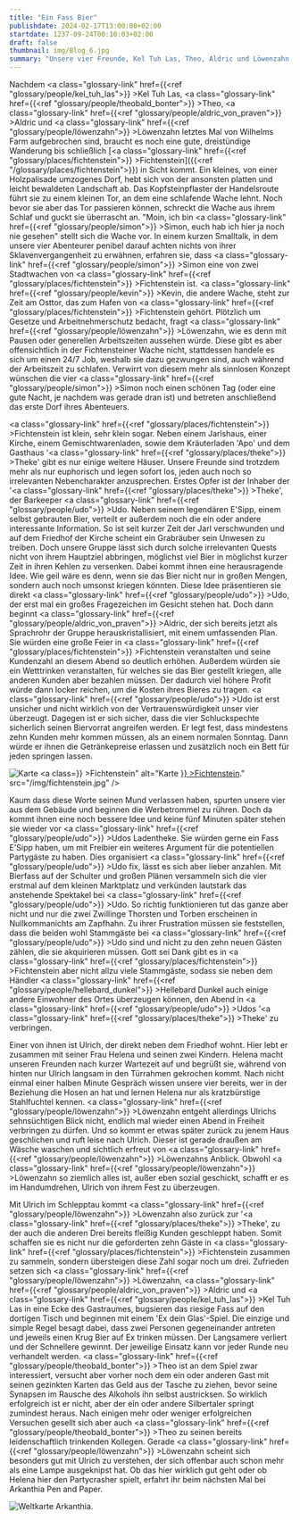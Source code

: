 ```yaml
---
title: "Ein Fass Bier"
publishdate: 2024-02-17T13:00:00+02:00
startdate: 1237-09-24T00:10:03+02:00
draft: false
thumbnail: img/Blog_6.jpg
summary: "Unsere vier Freunde, Kel Tuh Las, Theo, Aldric und Löwenzahn, erreichen in dieser Session das kleine Dorf Fichtenstein. Anstatt sich nach einer möglichen Hauptquest umzusehen, planen sie lieber eine Party mit ihrem neuen besten Freund, dem Barkeeper Udo. Bei der Organisation lernen sie unter anderem auch den Dorfbewohner Ulrich etwas besser kennen. Was es mit diesem und seiner Frau Helena auf sich hat, erfahrt ihr hier:"
---
```


Nachdem <a class="glossary-link" href={{<ref "glossary/people/kel_tuh_las">}} >Kel Tuh Las</a>, <a class="glossary-link" href={{<ref "glossary/people/theobald_bonter">}} >Theo</a>, <a class="glossary-link" href={{<ref "glossary/people/aldric_von_praven">}} >Aldric</a> und <a class="glossary-link" href={{<ref "glossary/people/löwenzahn">}} >Löwenzahn</a> letztes Mal von Wilhelms Farm aufgebrochen sind, braucht es noch eine gute, dreistündige Wanderung bis schließlich [<a class="glossary-link" href={{<ref "glossary/places/fichtenstein">}} >Fichtenstein</a>]({{<ref "/glossary/places/fichtenstein">}}) in Sicht kommt. Ein kleines, von einer Holzpalisade umzogenes Dorf, hebt sich von der ansonsten platten und leicht bewaldeten Landschaft ab. Das Kopfsteinpflaster der Handelsroute führt sie zu einem kleinen Tor, an dem eine schlafende Wache lehnt. Noch bevor sie aber das Tor passieren können, schreckt die Wache aus ihrem Schlaf und guckt sie überrascht an. "Moin, ich bin <a class="glossary-link" href={{<ref "glossary/people/simon">}} >Simon</a>, euch hab ich hier ja noch nie gesehen" stellt sich die Wache vor. In einem kurzen Smalltalk, in dem unsere vier Abenteurer penibel darauf achten nichts von ihrer Sklavenvergangenheit zu erwähnen, erfahren sie, dass <a class="glossary-link" href={{<ref "glossary/people/simon">}} >Simon</a> eine von zwei Stadtwachen von <a class="glossary-link" href={{<ref "glossary/places/fichtenstein">}} >Fichtenstein</a> ist. <a class="glossary-link" href={{<ref "glossary/people/kevin">}} >Kevin</a>, die andere Wache, steht zur Zeit am Osttor, das zum Hafen von <a class="glossary-link" href={{<ref "glossary/places/fichtenstein">}} >Fichtenstein</a> gehört. Plötzlich um Gesetze und Arbeitnehmerschutz bedacht, fragt <a class="glossary-link" href={{<ref "glossary/people/löwenzahn">}} >Löwenzahn</a>, wie es denn mit Pausen oder generellen Arbeitszeiten aussehen würde. Diese gibt es aber offensichtlich in der Fichtensteiner Wache nicht, stattdessen handele es sich um einen 24/7 Job, weshalb sie dazu gezwungen sind, auch während der Arbeitszeit zu schlafen. Verwirrt von diesem mehr als sinnlosen Konzept wünschen die vier <a class="glossary-link" href={{<ref "glossary/people/simon">}} >Simon</a> noch einen schönen Tag (oder eine gute Nacht, je nachdem was gerade dran ist) und betreten anschließend das erste Dorf ihres Abenteuers.

<a class="glossary-link" href={{<ref "glossary/places/fichtenstein">}} >Fichtenstein</a> ist klein, sehr klein sogar. Neben einem Jarlshaus, einer Kirche, einem Gemischtwarenladen, sowie dem Kräuterladen 'Apo' und dem Gasthaus '<a class="glossary-link" href={{<ref "glossary/places/theke">}} >Theke</a>' gibt es nur einige weitere Häuser. Unsere Freunde sind trotzdem mehr als nur euphorisch und legen sofort los, jeden auch noch so irrelevanten Nebencharakter anzusprechen.
Erstes Opfer ist der Inhaber der '<a class="glossary-link" href={{<ref "glossary/places/theke">}} >Theke</a>', der Barkeeper <a class="glossary-link" href={{<ref "glossary/people/udo">}} >Udo</a>. Neben seinem legendären E'Sipp, einem selbst gebrauten Bier, verteilt er außerdem noch die ein oder andere interessante Information. So ist seit kurzer Zeit der Jarl verschwunden und auf dem Friedhof der Kirche scheint ein Grabräuber sein Unwesen zu treiben. Doch unsere Gruppe lässt sich durch solche irrelevanten Quests nicht von ihrem Hauptziel abbringen, möglichst viel Bier in möglichst kurzer Zeit in ihren Kehlen zu versenken. Dabei kommt ihnen eine herausragende Idee. Wie geil wäre es denn, wenn sie das Bier nicht nur in großen Mengen, sondern auch noch umsonst kriegen könnten. Diese Idee präsentieren sie direkt <a class="glossary-link" href={{<ref "glossary/people/udo">}} >Udo</a>, der erst mal ein großes Fragezeichen im Gesicht stehen hat. Doch dann beginnt <a class="glossary-link" href={{<ref "glossary/people/aldric_von_praven">}} >Aldric</a>, der sich bereits jetzt als Sprachrohr der Gruppe herauskristallisiert, mit einem umfassenden Plan. Sie würden eine große Feier in <a class="glossary-link" href={{<ref "glossary/places/fichtenstein">}} >Fichtenstein</a> veranstalten und seine Kundenzahl an diesem Abend so deutlich erhöhen. Außerdem würden sie ein Wetttrinken veranstalten, für welches sie das Bier gestellt kriegen, alle anderen Kunden aber bezahlen müssen. Der dadurch viel höhere Profit würde dann locker reichen, um die Kosten ihres Bieres zu tragen. <a class="glossary-link" href={{<ref "glossary/people/udo">}} >Udo</a> ist erst unsicher und nicht wirklich von der Vertrauenswürdigkeit unser vier überzeugt. Dagegen ist er sich sicher, dass die vier Schluckspechte sicherlich seinen Biervorrat angreifen werden. Er legt fest, dass mindestens zehn Kunden mehr kommen müssen, als an einem normalen Sonntag. Dann würde er ihnen die Getränkepreise erlassen und zusätzlich noch ein Bett für jeden springen lassen.

<div class="img-max center">
  <img class="img-fluid rounded" title="Karte <a class="glossary-link" href={{<ref "glossary/places/fichtenstein">}} >Fichtenstein</a>" alt="Karte <a class="glossary-link" href={{<ref "glossary/places/fichtenstein">}} >Fichtenstein</a>." src="/img/fichtenstein.jpg" />
</div>

Kaum dass diese Worte seinen Mund verlassen haben, spurten unsere vier aus dem Gebäude und beginnen die Werbetrommel zu rühren. Doch da kommt ihnen eine noch bessere Idee und keine fünf Minuten später stehen sie wieder vor <a class="glossary-link" href={{<ref "glossary/people/udo">}} >Udos</a> Ladentheke. Sie würden gerne ein Fass E'Sipp haben, um mit Freibier ein weiteres Argument für die potentiellen Partygäste zu haben. Dies organisiert <a class="glossary-link" href={{<ref "glossary/people/udo">}} >Udo</a> fix, lässt es sich aber lieber anzahlen. Mit Bierfass auf der Schulter und großen Plänen versammeln sich die vier erstmal auf dem kleinen Marktplatz und verkünden lautstark das anstehende Spektakel bei <a class="glossary-link" href={{<ref "glossary/people/udo">}} >Udo</a>. So richtig funktionieren tut das ganze aber nicht und nur die zwei Zwillinge Thorsten und Torben erscheinen in Nullkommanichts am Zapfhahn. Zu ihrer Frustration müssen sie feststellen, dass die beiden wohl Stammgäste bei <a class="glossary-link" href={{<ref "glossary/people/udo">}} >Udo</a> sind und nicht zu den zehn neuen Gästen zählen, die sie akquirieren müssen. Gott sei Dank gibt es in <a class="glossary-link" href={{<ref "glossary/places/fichtenstein">}} >Fichtenstein</a> aber nicht allzu viele Stammgäste, sodass sie neben dem Händler <a class="glossary-link" href={{<ref "glossary/people/hellebard_dunkel">}} >Hellebard Dunkel</a> auch einige andere Einwohner des Ortes überzeugen können, den Abend in <a class="glossary-link" href={{<ref "glossary/people/udo">}} >Udos</a> '<a class="glossary-link" href={{<ref "glossary/places/theke">}} >Theke</a>' zu verbringen.

Einer von ihnen ist Ulrich, der direkt neben dem Friedhof wohnt. Hier lebt er zusammen mit seiner Frau Helena und seinen zwei Kindern. Helena macht unseren Freunden nach kurzer Wartezeit auf und begrüßt sie, während von hinten nur Ulrich langsam in den Türrahmen gekrochen kommt. Nach nicht einmal einer halben Minute Gespräch wissen unsere vier bereits, wer in der Beziehung die Hosen an hat und lernen Helena nur als kratzbürstige Stahlfuchtel kennen. <a class="glossary-link" href={{<ref "glossary/people/löwenzahn">}} >Löwenzahn</a> entgeht allerdings Ulrichs sehnsüchtigen Blick nicht, endlich mal wieder einen Abend in Freiheit verbringen zu dürfen. Und so kommt er etwas später zurück zu jenem Haus geschlichen und ruft leise nach Ulrich. Dieser ist gerade draußen am Wäsche waschen und sichtlich erfreut von <a class="glossary-link" href={{<ref "glossary/people/löwenzahn">}} >Löwenzahns</a> Anblick. Obwohl <a class="glossary-link" href={{<ref "glossary/people/löwenzahn">}} >Löwenzahn</a> so ziemlich alles ist, außer eben sozial geschickt, schafft er es im Handumdrehen, Ulrich von ihrem Fest zu überzeugen.

Mit Ulrich im Schlepptau kommt <a class="glossary-link" href={{<ref "glossary/people/löwenzahn">}} >Löwenzahn</a> also zurück zur '<a class="glossary-link" href={{<ref "glossary/places/theke">}} >Theke</a>', zu der auch die anderen Drei bereits fleißig Kunden geschleppt haben. Somit schaffen sie es nicht nur die geforderten zehn Gäste in <a class="glossary-link" href={{<ref "glossary/places/fichtenstein">}} >Fichtenstein</a> zusammen zu sammeln, sondern übersteigen diese Zahl sogar noch um drei. Zufrieden setzen sich <a class="glossary-link" href={{<ref "glossary/people/löwenzahn">}} >Löwenzahn</a>, <a class="glossary-link" href={{<ref "glossary/people/aldric_von_praven">}} >Aldric</a> und <a class="glossary-link" href={{<ref "glossary/people/kel_tuh_las">}} >Kel Tuh Las</a> in eine Ecke des Gastraumes, bugsieren das riesige Fass auf den dortigen Tisch und beginnen mit einem 'Ex dein Glas'-Spiel. Die einzige und simple Regel besagt dabei, dass zwei Personen gegeneinander antreten und jeweils einen Krug Bier auf Ex trinken müssen. Der Langsamere verliert und der Schnellere gewinnt. Der jeweilige Einsatz kann vor jeder Runde neu verhandelt werden. <a class="glossary-link" href={{<ref "glossary/people/theobald_bonter">}} >Theo</a> ist an dem Spiel zwar interessiert, versucht aber vorher noch dem ein oder anderen Gast mit seinen gezinkten Karten das Geld aus der Tasche zu ziehen, bevor seine Synapsen im Rausche des Alkohols ihn selbst austricksen. So wirklich erfolgreich ist er nicht, aber der ein oder andere Silbertaler springt zumindest heraus. Nach einigen mehr oder weniger erfolgreichen Versuchen gesellt sich aber auch <a class="glossary-link" href={{<ref "glossary/people/theobald_bonter">}} >Theo</a> zu seinen bereits leidenschaftlich trinkenden Kollegen. Gerade <a class="glossary-link" href={{<ref "glossary/people/löwenzahn">}} >Löwenzahn</a> scheint sich besonders gut mit Ulrich zu verstehen, der sich offenbar auch schon mehr als eine Lampe ausgeknipst hat. Ob das hier wirklich gut geht oder ob Helena hier den Partycrasher spielt, erfahrt ihr beim nächsten Mal bei Arkanthia Pen and Paper.

<div class="img-max center">
  <img class="img-fluid rounded" title="Weltkarte Arkanthia" alt="Weltkarte Arkanthia." src="/img/Arkanthia_Full_Map_Blog_6.jpg" />
</div>
